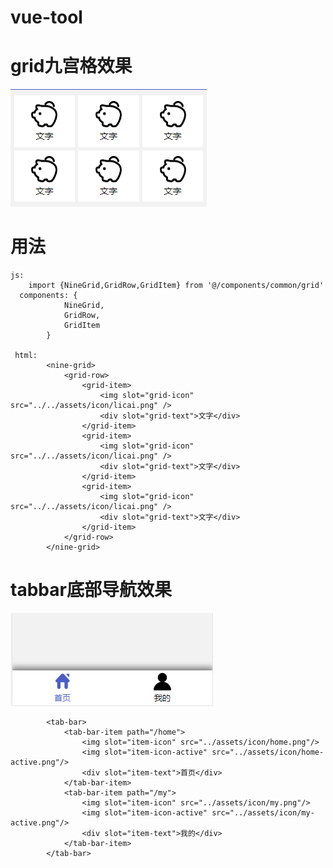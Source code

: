 # vue-tool
# grid九宫格效果
![九宫格效果](https://github.com/765918908/imgStorage/blob/master/img-storage/grid.jpg)
# 用法
```
js:
	import {NineGrid,GridRow,GridItem} from '@/components/common/grid'
  components: {
			NineGrid,
			GridRow,
			GridItem
		}
    
 html:
 		<nine-grid>
			<grid-row>
				<grid-item>
					<img slot="grid-icon" src="../../assets/icon/licai.png" />
					<div slot="grid-text">文字</div>
				</grid-item>
				<grid-item>
					<img slot="grid-icon" src="../../assets/icon/licai.png" />
					<div slot="grid-text">文字</div>
				</grid-item>
				<grid-item>
					<img slot="grid-icon" src="../../assets/icon/licai.png" />
					<div slot="grid-text">文字</div>
				</grid-item>
			</grid-row>
		</nine-grid>
```
 
# tabbar底部导航效果
![底部导航效果](https://github.com/765918908/imgStorage/blob/master/img-storage/tabbar.jpg)
```
		<tab-bar>
			<tab-bar-item path="/home">
				<img slot="item-icon" src="../assets/icon/home.png"/>
				<img slot="item-icon-active" src="../assets/icon/home-active.png"/>
				<div slot="item-text">首页</div>
			</tab-bar-item>
			<tab-bar-item path="/my">
				<img slot="item-icon" src="../assets/icon/my.png"/>
				<img slot="item-icon-active" src="../assets/icon/my-active.png"/>
				<div slot="item-text">我的</div>
			</tab-bar-item>
		</tab-bar>
```
